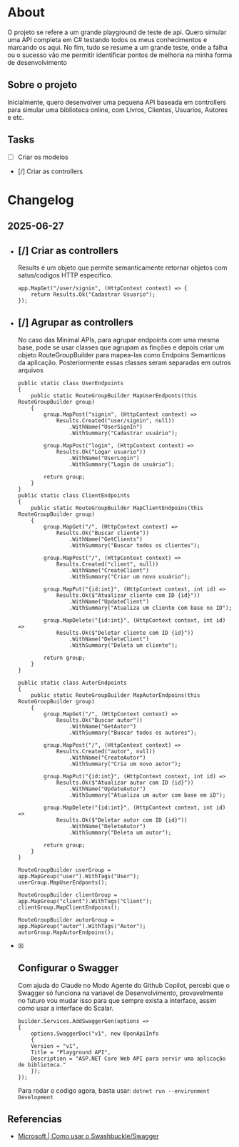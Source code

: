 # About
O projeto se refere a um grande playground de teste de api. Quero simular uma API completa em C# testando todos os meus conhecimentos e marcando os aqui. No fim, tudo se resume a um grande teste, onde a falha ou o sucesso vão me permitir identificar pontos de melhoria na minha forma de desenvolvimento

## Sobre o projeto
Inicialmente, quero desenvolver uma pequena API baseada em controllers para simular uma biblioteca online, com Livros, Clientes, Usuarios, Autores e etc.

## Tasks
- [ ] Criar os modelos 
- [/] Criar as controllers

# Changelog
## 2025-06-27
- [/] Criar as controllers
    ---
    Results é um objeto que permite semanticamente retornar objetos com satus/codigos HTTP especifico.
    
    ```CSharp
    app.MapGet("/user/signin", (HttpContext context) => {
        return Results.Ok("Cadastrar Usuario");
    });
    ```

- [/] Agrupar as controllers
    --- 
    No caso das Minimal APIs, para agrupar endpoints com uma mesma base, pode se usar classes que agrupam as finções e depois criar um objeto RouteGroupBuilder para mapea-las como Endpoins Semanticos da aplicação. Posteriormente essas classes seram separadas em outros arquivos

    ```CSharp
    public static class UserEndpoints
    {
        public static RouteGroupBuilder MapUserEndponts(this RouteGroupBuilder group)
        {
            group.MapPost("signin", (HttpContext context) =>
                Results.Created("user/signin", null))
                    .WithName("UserSignIn")
                    .WithSummary("Cadastrar usuário");

            group.MapPost("login", (HttpContext context) =>
                Results.Ok("Logar usuario"))
                    .WithName("UserLogin")
                    .WithSummary("Login do usuário");

            return group;
        }
    }
    public static class ClientEndpoints
    {
        public static RouteGroupBuilder MapClientEndpoins(this RouteGroupBuilder group)
        {
            group.MapGet("/", (HttpContext context) =>
                Results.Ok("Buscar cliente"))
                    .WithName("GetClients")
                    .WithSummary("Buscar todos os clientes");

            group.MapPost("/", (HttpContext context) =>
                Results.Created("client", null))
                    .WithName("CreateClient")
                    .WithSummary("Criar um novo usuário");

            group.MapPut("{id:int}", (HttpContext context, int id) =>
                Results.Ok($"Atualizar cliente com ID {id}"))
                    .WithName("UpdateClient")
                    .WithSummary("Atualiza um cliente com base no ID");

            group.MapDelete("{id:int}", (HttpContext context, int id) =>
                Results.Ok($"Deletar cliente com ID {id}"))
                    .WithName("DeleteClient")
                    .WithSummary("Deleta um cliente");

            return group;
        }
    }

    public static class AutorEndpoints
    {
        public static RouteGroupBuilder MapAutorEndpoins(this RouteGroupBuilder group)
        {
            group.MapGet("/", (HttpContext context) =>
                Results.Ok("Buscar autor"))
                    .WithName("GetAutor")
                    .WithSummary("Buscar todos os autores");

            group.MapPost("/", (HttpContext context) =>
                Results.Created("autor", null))
                    .WithName("CreateAutor")
                    .WithSummary("Cria um novo autor");

            group.MapPut("{id:int}", (HttpContext context, int id) =>
                Results.Ok($"Atualizar autor com ID {id}"))
                    .WithName("UpdateAutor")
                    .WithSummary("Atualiza um autor com base em iD");

            group.MapDelete("{id:int}", (HttpContext context, int id) =>
                Results.Ok($"Deletar autor com ID {id}"))
                    .WithName("DeleteAutor")
                    .WithSummary("Deleta um autor");

            return group;
        }
    }

    RouteGroupBuilder userGroup = app.MapGroup("user").WithTags("User");
    userGroup.MapUserEndponts();

    RouteGroupBuilder clientGroup = app.MapGroup("client").WithTags("Client");
    clientGroup.MapClientEndpoins();

    RouteGroupBuilder autorGroup = app.MapGroup("autor").WithTags("Autor");
    autorGroup.MapAutorEndpoins();
    ```
- [x] Configurar o Swagger
    ---
    Com ajuda do Claude no Modo Agente do Github Copilot, percebi que o Swagger só funciona na variavel de Desenvolvimento, provavelmente no futuro vou mudar isso para que sempre exista a interface, assim como usar a interface do Scalar.

    ```CSharp
    builder.Services.AddSwaggerGen(options =>
    {
        options.SwaggerDoc("v1", new OpenApiInfo
        {
        Version = "v1",
        Title = "Playground API",
        Description = "ASP.NET Core Web API para servir uma aplicação de biblioteca."
        });
    });

    ```

    Para rodar o codigo agora, basta usar:
    ``dotnet run --environment Development``
## Referencias
- [Microsoft | Como usar o Swashbuckle/Swagger](https://learn.microsoft.com/en-us/aspnet/core/tutorials/getting-started-with-swashbuckle?view=aspnetcore-8.0&tabs=visual-studio)